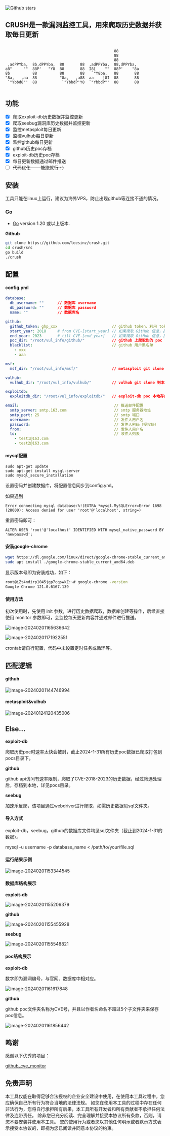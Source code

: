  ![Github stars](https://img.shields.io/github/stars/leesinz/crush.svg)

## CRUSH是一款漏洞监控工具，用来爬取历史数据并获取每日更新

```

                                                88
                                                88
                                                88
 ,adPPYba,  8b,dPPYba,  88       88  ,adPPYba,  88,dPPYba,
a8"     ""  88P'   "Y8  88       88  I8[    ""  88P'    "8a
8b          88          88       88   `"Y8ba,   88       88
"8a,   ,aa  88          "8a,   ,a88  aa    ]8I  88       88
 `"Ybbd8"'  88           `"YbbdP'Y8  `"YbbdP"'  88       88


```
## 功能

* [x] 爬取exploit-db历史数据并监控更新
* [x] 爬取seebug漏洞库历史数据并监控更新
* [x] 监控metasploit每日更新
* [x] 监控vulhub每日更新
* [x] 监控github每日更新
* [x] github历史poc存档
* [x] exploit-db历史poc存档
* [x] 每日更新数据通过邮件推送
* [ ] ~~代码优化-----能跑就行 : )~~

## 安装

工具只能在linux上运行，建议为海外VPS，防止出现github等连接不通的情况。

### Go

- [Go](https://go.dev/) version 1.20 或以上版本.

**Github**

```bash
git clone https://github.com/leesinz/crush.git
cd crush/src
go build
./crush
```

## 配置

#### config.yml

```yaml
database:
  db_username: ""      // 数据库 username
  db_password: ""      // 数据库 password
  name: ""             // 数据库名

github:
  github_token: ghp_xxx                        // github token，利用 token 提高 API 访问次数
  start_year: 2018     # from CVE-[start_year] // 如果爬取 GitHub 信息，指从 start_year 开始爬取
  end_year: 2023       # till CVE-[end_year]   // 如果爬取 GitHub 信息，指爬取到 end_year 为止
  poc_dir: "/root/vul_info/github/"            // github 上爬取到的 poc 保存地址
  blacklist:                                   // github 用户黑名单
    - xxx
    - aaa

msf:
  msf_dir: "/root/vul_info/msf/"               // metasploit git clone 到本地的地址

vulhub:
  vulhub_dir: "/root/vul_info/vulhub/"         // vulhub git clone 到本地的地址

exploitdb:
  exploitdb_dir: "/root/vul_info/exploitdb/"   // exploit-db poc 本地存放地址

email:                                          // 推送邮件配置
  smtp_server: smtp.163.com                     // smtp 服务器地址
  smtp_port: 25                                 // smtp 端口
  username:                                     // 发件人用户名
  password:                                     // 发件人密码（授权码）
  from:                                         // 发件人用户名
  to:                                           // 收件人列表
    - test1@163.com
    - test2@163.com

```

#### mysql配置

```
sudo apt-get update
sudo apt-get install mysql-server
sudo mysql_secure_installation
```

设置密码并创建数据库，将配置信息同步到config.yml。

如果遇到

`Error connecting mysql database:%!(EXTRA *mysql.MySQLError=Error 1698 (28000): Access denied for user 'root'@'localhost', string=)`

重置密码即可：

`ALTER USER 'root'@'localhost' IDENTIFIED WITH mysql_native_password BY 'newpasswd';`

#### 安装google-chrome

```bash
wget https://dl.google.com/linux/direct/google-chrome-stable_current_amd64.deb
sudo apt install ./google-chrome-stable_current_amd64.deb
```

显示版本号即为安装成功，如下：

```bash
root@iZt4ndirp1045jgp7cqswkZ:~# google-chrome -version
Google Chrome 121.0.6167.139
```

#### 使用方法

初次使用时，先使用 init 参数，进行历史数据爬取，数据库创建等操作，后续直接使用 monitor 参数即可，会监控每天更新内容并通过邮件进行推送。

![image-20240201165636642](assets/image-20240201165636642.png)

![image-20240201171922551](assets/image-20240201171922551.png)

crontab请自行配置，代码中未设置定时任务或循环等。

## 匹配逻辑

#### github

![image-20240201144746994](assets/image-20240201144746994.png)

#### metasploit&vulhub

![image-20240124120435006](assets/image-20240124120435006.png)

## Else...

**exploit-db**

爬取历史poc时速率太快会被封，截止2024-1-31所有历史poc数据已爬取打包到pocs目录下。

**github**

github api访问有速率限制，爬取了CVE-2018-2023的历史数据，经过筛选处理后，存档到本地，详见pocs目录。

**seebug**

加速乐反爬，该项目通过webdriver进行爬取，如需历史数据见sql文件夹。



#### 导入方式

exploit-db，seebug，github的数据库文件均见sql文件夹（截止到2024-1-31的数据）。

mysql -u username -p database_name < /path/to/your/file.sql

#### 运行结果示例

![image-20240201153344545](assets/image-20240201153344545.png)

#### 数据库结构展示

**exploit-db**

![image-20240201155206379](assets/image-20240201155206379.png)

**github**

![image-20240201155455928](assets/image-20240201155455928.png)

**seebug**

![image-20240201155548821](assets/image-20240201155548821.png)



#### poc结构展示

**exploit-db**

数字即为漏洞编号，与官网、数据库中相对应。

![image-20240201161617848](assets/image-20240201161617848.png)

**github**

github poc文件夹名称为CVE号，并且以作者名命名不超过5个子文件夹来保存poc信息。

![image-20240201161856442](assets/image-20240201161856442.png)

## 鸣谢

感谢以下优秀的项目：

[github_cve_monitor](https://github.com/yhy0/github-cve-monitor)

## 免责声明

本工具仅能在取得足够合法授权的企业安全建设中使用，在使用本工具过程中，您应确保自己所有行为符合当地的法律法规。 
如您在使用本工具的过程中存在任何非法行为，您将自行承担所有后果，本工具所有开发者和所有贡献者不承担任何法律及连带责任。
除非您已充分阅读、完全理解并接受本协议所有条款，否则，请您不要安装并使用本工具。
您的使用行为或者您以其他任何明示或者默示方式表示接受本协议的，即视为您已阅读并同意本协议的约束。
